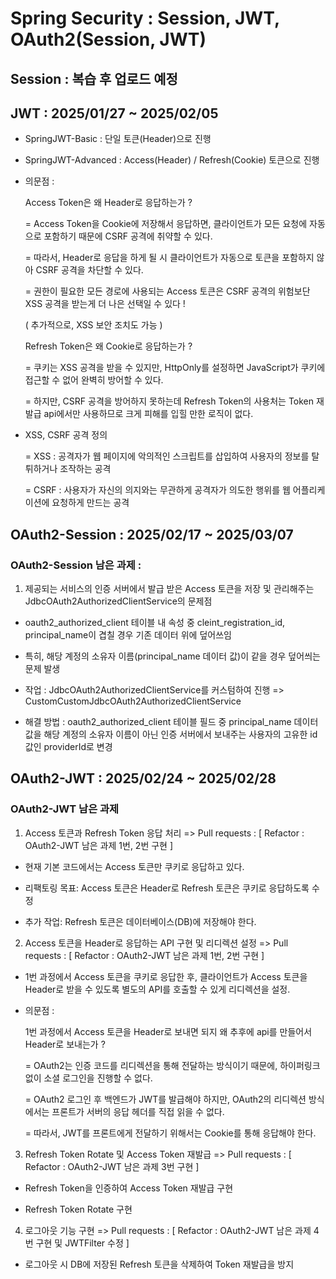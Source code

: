 # Spring Security : Session, JWT, OAuth2(Session, JWT)

## Session : 복습 후 업로드 예정 

## JWT : 2025/01/27 ~ 2025/02/05 

- SpringJWT-Basic : 단일 토큰(Header)으로 진행

- SpringJWT-Advanced : Access(Header) / Refresh(Cookie) 토큰으로 진행

- 의문점 :

  Access Token은 왜 Header로 응답하는가 ?

  = Access Token을 Cookie에 저장해서 응답하면, 클라이언트가 모든 요청에 자동으로 포함하기 때문에 CSRF 공격에 취약할 수 있다. 

  = 따라서, Header로 응답을 하게 될 시 클라이언트가 자동으로 토큰을 포함하지 않아 CSRF 공격을 차단할 수 있다.

  = 권한이 필요한 모든 경로에 사용되는 Access 토큰은 CSRF 공격의 위험보단 XSS 공격을 받는게 더 나은 선택일 수 있다 !

  ( 추가적으로, XSS 보안 조치도 가능 )

  Refresh Token은 왜 Cookie로 응답하는가 ?

  = 쿠키는 XSS 공격을 받을 수 있지만, HttpOnly를 설정하면 JavaScript가 쿠키에 접근할 수 없어 완벽히 방어할 수 있다.

  = 하지만, CSRF 공격을 방어하지 못하는데 Refresh Token의 사용처는 Token 재발급 api에서만 사용하므로 크게 피해를 입힐 만한 로직이 없다.

- XSS, CSRF 공격 정의

  = XSS : 공격자가 웹 페이지에 악의적인 스크립트를 삽입하여 사용자의 정보를 탈튀하거나 조작하는 공격

  = CSRF : 사용자가 자신의 의지와는 무관하게 공격자가 의도한 행위를 웹 어플리케이션에 요청하게 만드는 공격 

## OAuth2-Session : 2025/02/17 ~ 2025/03/07
### OAuth2-Session 남은 과제 : 

1. 제공되는 서비스의 인증 서버에서 발급 받은 Access 토큰을 저장 및 관리해주는 JdbcOAuth2AuthorizedClientService의 문제점

- oauth2_authorized_client 테이블 내 속성 중 cleint_registration_id, principal_name이 겹칠 경우 기존 데이터 위에 덮어쓰임

- 특히, 해당 계정의 소유자 이름(principal_name 데이터 값)이 같을 경우 덮어씌는 문제 발생 

- 작업 : JdbcOAuth2AuthorizedClientService를 커스텀하여 진행 => CustomCustomJdbcOAuth2AuthorizedClientService

- 해결 방법 : oauth2_authorized_client 테이블 필드 중 principal_name 데이터 값을 해당 계정의 소유자 이름이 아닌 인증 서버에서 보내주는 사용자의 고유한 id 값인 providerId로 변경

## OAuth2-JWT : 2025/02/24 ~ 2025/02/28

### OAuth2-JWT 남은 과제  

1. Access 토큰과 Refresh Token 응답 처리 => Pull requests : [ Refactor : OAuth2-JWT 남은 과제 1번, 2번 구현 ]

- 현재 기본 코드에서는 Access 토큰만 쿠키로 응답하고 있다.

- 리팩토링 목표: Access 토큰은 Header로 Refresh 토큰은 쿠키로 응답하도록 수정

- 추가 작업: Refresh 토큰은 데이터베이스(DB)에 저장해야 한다. 

2. Access 토큰을 Header로 응답하는 API 구현 및 리디렉션 설정 => Pull requests : [ Refactor : OAuth2-JWT 남은 과제 1번, 2번 구현 ]

- 1번 과정에서 Access 토큰을 쿠키로 응답한 후, 클라이언트가 Access 토큰을 Header로 받을 수 있도록 별도의 API를 호출할 수 있게 리디렉션을 설정.

- 의문점 : 
  
  1번 과정에서 Access 토큰을 Header로 보내면 되지 왜 추후에 api를 만들어서 Header로 보내는가 ?

  = OAuth2는 인증 코드를 리디렉션을 통해 전달하는 방식이기 때문에, 하이퍼링크 없이 소셜 로그인을 진행할 수 없다. 

  = OAuth2 로그인 후 백엔드가 JWT를 발급해야 하지만, OAuth2의 리디렉션 방식에서는 프론트가 서버의 응답 헤더를 직접 읽을 수 없다.

  = 따라서, JWT를 프론트에게 전달하기 위해서는 Cookie를 통해 응답해야 한다.

3. Refresh Token Rotate 및 Access Token 재발급 => Pull requests : [ Refactor : OAuth2-JWT 남은 과제 3번 구현 ]

- Refresh Token을 인증하여 Access Token 재발급 구현

- Refresh Token Rotate 구현 
   
4. 로그아웃 기능 구현 => Pull requests : [ Refactor : OAuth2-JWT 남은 과제 4번 구현 및 JWTFilter 수정 ]

- 로그아웃 시 DB에 저장된 Refresh 토큰을 삭제하여 Token 재발급을 방지 
